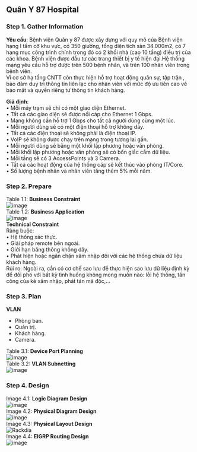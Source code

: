 ## Quân Y 87 Hospital
### Step 1. Gather Information
__Yêu cầu__: Bệnh viện Quân y 87 được xây dựng với quy mô của Bệnh viện hạng I tầm cỡ khu vực, có 350 giường, tổng diện tích sàn 34.000m2, có 7 hạng mục công trình chính trong đó có 2 khối nhà (cao 10 tầng) điều trị của các khoa. Bệnh viện được đầu tư các trang thiết bị y tế hiện đại.Hệ thống mạng yêu cầu hỗ trợ được trên 500 bệnh nhân, và trên 100 nhân viên trong bệnh viên. <br />
Vì cơ sở hạ tầng CNTT còn thực hiện hỗ trợ hoạt động quân sự, tập trận , bảo đảm duy trì thông tin liên lạc cho nhân viên với mức độ ưu tiên cao về bảo mật và quyền riêng tư thông tin khách hàng. <br />

__Giả định__: <br />
•	Mỗi máy trạm sẽ chỉ có một giao diện Ethernet. <br />
•	Tất cả các giao diện sẽ được nối cáp cho Ethernet 1 Gbps. <br />
•	Mạng không cần hỗ trợ 1 Gbps cho tất cả người dùng cùng một lúc. <br />
•	Mỗi người dùng sẽ có một điện thoại hỗ trợ không dây. <br />
•	Tất cả các điện thoại sẽ không phải là điện thoại IP. <br />
•	VoIP sẽ không được chạy trên mạng trong tương lai gần. <br />
•	Mỗi người dùng sẽ bằng một khối lập phương hoặc văn phòng. <br />
•	Mỗi khối lập phương hoặc văn phòng sẽ có bốn giắc cắm dữ liệu. <br />
•	Mỗi tầng sẽ có 3 AccessPoints và 3 Camera. <br />
•	Tất cả các hoạt động của hệ thống cáp sẽ kết thúc vào phòng IT/Core. <br />
•	Số lượng bệnh nhân và nhân viên tăng thêm 5% mỗi năm. <br />

### Step 2. Prepare
Table 1.1: **Business Constraint** <br />
![image](https://user-images.githubusercontent.com/81057831/132111256-791fa88f-5143-4410-862a-943e4c14a0cf.png) <br />
Table 1.2: **Business Application** <br />
![image](https://user-images.githubusercontent.com/81057831/132111321-cda23130-4e9c-4afe-917a-821badccc4fa.png) <br />
**Technical Constraint** <br />
Ràng buộc: <br />
•	Hệ thống xác thực. <br />
•	Giải pháp remote bên ngoài. <br />
•	Giới hạn băng thông không dây. <br />
•	Phát hiện hoặc ngăn chặn xâm nhập đối với các hệ thống chứa dữ liệu khách hàng. <br />
Rủi ro: Ngoài ra, cần có cơ chế sao lưu để thực hiện sao lưu dữ liệu định kỳ để đối phó với bất kỳ tình huống không mong muốn nào: lỗi hệ thống, tấn công của kẻ xâm nhập, phát tán mã độc,… <br />
### Step 3. Plan
**VLAN** <br />

-	Phòng ban. <br />
-	Quản trị. <br />
-	Khách hàng. <br />
-	Camera. <br />

Table 3.1: **Device Port Planning** <br />
![image](https://user-images.githubusercontent.com/81057831/132111500-53a92cea-0e35-4ce1-a2da-dd15fdf759f4.png) <br />
Table 3.2: **VLAN Subnetting** <br />
![image](https://user-images.githubusercontent.com/81057831/132111545-3e7393e1-7a3b-43ac-83b2-f642e369493e.png) <br />
### Step 4. Design
Image 4.1: **Logic Diagram Design** <br />
![image](https://user-images.githubusercontent.com/81057831/132111632-fca2ae0c-9862-4d86-9c7c-0925456c4de5.png) <br />
Image 4.2: **Physical Diagram Design** <br />
![image](https://user-images.githubusercontent.com/81057831/132111645-2de6311f-61b4-4f8e-beb7-77cfe6f07162.png) <br />
Image 4.3: **Physical Layout Design** <br />
![Rackdia](https://user-images.githubusercontent.com/81057831/132111579-ad6a3fde-79be-4ea3-80b1-07032c371812.png) <br />
Image 4.4: **EIGRP Routing Design** <br />
![image](https://user-images.githubusercontent.com/81057831/132111596-0a624f34-0ad8-4d27-a199-d33e9b1ad189.png) <br />


